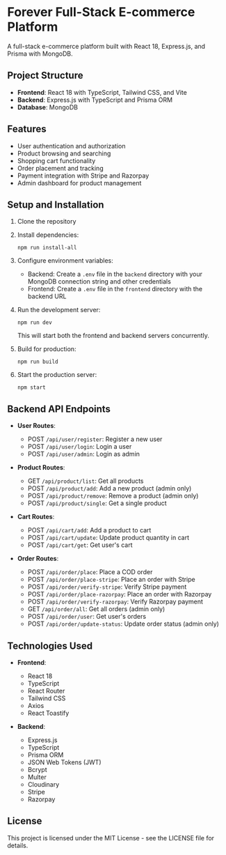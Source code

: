 # Forever Full-Stack E-commerce Platform

A full-stack e-commerce platform built with React 18, Express.js, and Prisma with MongoDB.

## Project Structure

- **Frontend**: React 18 with TypeScript, Tailwind CSS, and Vite
- **Backend**: Express.js with TypeScript and Prisma ORM
- **Database**: MongoDB

## Features

- User authentication and authorization
- Product browsing and searching
- Shopping cart functionality
- Order placement and tracking
- Payment integration with Stripe and Razorpay
- Admin dashboard for product management

## Setup and Installation

1. Clone the repository
2. Install dependencies:
   ```
   npm run install-all
   ```

3. Configure environment variables:
   - Backend: Create a `.env` file in the `backend` directory with your MongoDB connection string and other credentials
   - Frontend: Create a `.env` file in the `frontend` directory with the backend URL

4. Run the development server:
   ```
   npm run dev
   ```

   This will start both the frontend and backend servers concurrently.

5. Build for production:
   ```
   npm run build
   ```

6. Start the production server:
   ```
   npm start
   ```

## Backend API Endpoints

- **User Routes**:
  - POST `/api/user/register`: Register a new user
  - POST `/api/user/login`: Login a user
  - POST `/api/user/admin`: Login as admin

- **Product Routes**:
  - GET `/api/product/list`: Get all products
  - POST `/api/product/add`: Add a new product (admin only)
  - POST `/api/product/remove`: Remove a product (admin only)
  - POST `/api/product/single`: Get a single product

- **Cart Routes**:
  - POST `/api/cart/add`: Add a product to cart
  - POST `/api/cart/update`: Update product quantity in cart
  - POST `/api/cart/get`: Get user's cart

- **Order Routes**:
  - POST `/api/order/place`: Place a COD order
  - POST `/api/order/place-stripe`: Place an order with Stripe
  - POST `/api/order/verify-stripe`: Verify Stripe payment
  - POST `/api/order/place-razorpay`: Place an order with Razorpay
  - POST `/api/order/verify-razorpay`: Verify Razorpay payment
  - GET `/api/order/all`: Get all orders (admin only)
  - POST `/api/order/user`: Get user's orders
  - POST `/api/order/update-status`: Update order status (admin only)

## Technologies Used

- **Frontend**:
  - React 18
  - TypeScript
  - React Router
  - Tailwind CSS
  - Axios
  - React Toastify

- **Backend**:
  - Express.js
  - TypeScript
  - Prisma ORM
  - JSON Web Tokens (JWT)
  - Bcrypt
  - Multer
  - Cloudinary
  - Stripe
  - Razorpay

## License

This project is licensed under the MIT License - see the LICENSE file for details.
